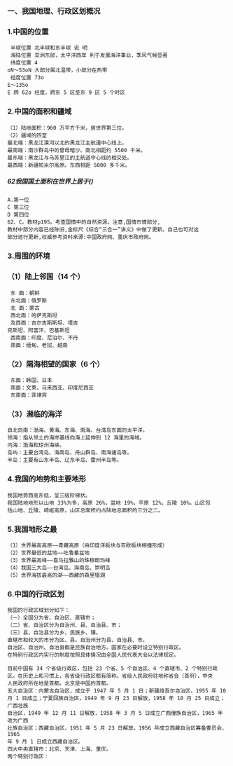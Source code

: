 ### 一、我国地理、行政区划概况
### 1.中国的位置
     半球位置 北半球和东半球 说 明
     海陆位置 亚洲东部，太平洋西岸 利于发展海洋事业，季风气候显著
     纬度位置 4
    oN～53oN 大部分属北温带，小部分在热带
     经度位置 73o
    E～135o
    E 跨 62o 经度，跨东 5 区至东 9 区 5 个时区
    
### 2.中国的面积和疆域
    （1）陆地面积：960 万平方千米，居世界第三位。
    （2）疆域的四至
    最北端：黑龙江漠河以北的黑龙江主航道中心线上。
    最南端：南沙群岛中的曾母暗沙。南北相距约 5500 千米。
    最东端：黑龙江与乌苏里江的主航道中心线的相交处。
    最西端：新疆帕米尔高原。东西相距 5000 多千米。
    

##### 62我国国土面积在世界上居于()
    A.第一位
    C 第三位
    D 第四位
    62、C。教材p195。考查国情中的自然资源。注意,国情市情部分,
    教材中部分内容已经陈旧,金标尺《综合“三合一”讲义》中做了更新。自己也可对这
    部分进行更新,权威参考资料来源:中国政府网、重庆市政府网。
    
    
### 3.周围的环境
### （1）陆上邻国（14 个）
     东 面：朝鲜
     东北面：俄罗斯
     北 面：蒙古
     西北面：哈萨克斯坦
     及西面：吉尔吉斯斯坦、塔吉
    克斯坦、阿富汗、巴基斯坦
     西南面：印度、尼泊尔、不丹
     南面：缅甸、老挝、越南
 
### （2）隔海相望的国家（6 个）
     东面：韩国、日本
     南面：文莱、马来西亚、印度尼西亚
     东南面：菲律宾
     
### （3）濒临的海洋
    自北向南：渤海、黄海、东海、南海、台湾岛东面的太平洋。
    领海：指从领土的海岸基线向海上延伸到 12 海里的海域。
    内海：渤海和琼州海峡。
    岛屿：主要台湾岛、海南岛、舟山群岛、南海诸岛等。
    半岛：主要有山东半岛、辽东半岛、雷州半岛等。
    
### 4.我国的地势和主要地形
    我国地势西高东低，呈三级阶梯状。
    我国陆地地形以山地 33%为多，高原 26%，盆地 19%，平原 12%，丘陵 10%。山区包
    括山地、丘陵、崎岖高原，山区总面积约占陆地总面积的三分之二。
    
### 5.我国地形之最
    （1）世界最高高原——青藏高原（由印度洋板块与亚欧板块相撞形成）
    （2）世界最低的盆地——吐鲁番盆地
    （3）世界最高峰——喜马拉雅山的珠穆朗玛峰
    （4）我国三大岛——台湾岛、海南岛、崇明岛
    （5）世界海拔最高的湖——西藏的森里错湖
    
### 6.中国的行政区划
    我国的行政区域划分如下：
    （一）全国分为省、自治区、直辖市；
    （二）省、自治区分为自治州、县、自治县、市；
    （三）县、自治县分为乡、民族乡、镇。
    直辖市和较大的市分为区、县。自治州分为县、自治县、市。
    自治区、自治州、自治县都是民族自治地方。国家在必要时设立特别行政区。
    在特别行政区内实行的制度按照具体情况由全国人民代表大会以法律规定。
    
    目前中国有 34 个省级行政区，包括 23 个省、5 个自治区、4 个直辖市、2 个特别行政
    区。在历史上和习惯上，各省级行政区都有简称。省级人民政府驻地称省会（首府），中央
    人民政府所在地是首都。北京是中国的首都。
    五大自治区：内蒙古自治区，成立于 1947 年 5 月 1 日；新疆维吾尔自治区，1955 年 10
    月 1 日成立；宁夏回族自治区，1949 年 9 月 23 日解放，1958 年 10 月 25 日成立；广西壮族
    自治区，1949 年 12 月 11 日解放，1958 年 3 月 5 日成立广西僮族自治区，1965 年改为广西
    壮族自治区；西藏自治区，1951 年 5 月 23 日解放，1956 年成立西藏自治区筹备委员会，1965
    年 9 月 1 日成立西藏自治区。
    四大中央直辖市：北京、天津、上海、重庆。
    两个特别行政区：
